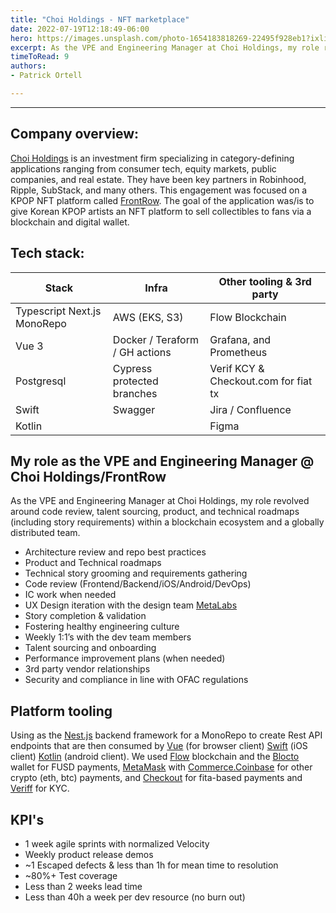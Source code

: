 ```yaml
---
title: "Choi Holdings - NFT marketplace"
date: 2022-07-19T12:18:49-06:00
hero: https://images.unsplash.com/photo-1654183818269-22495f928eb1?ixlib=rb-1.2.1&ixid=MnwxMjA3fDB8MHxwaG90by1wYWdlfHx8fGVufDB8fHx8&auto=format&fit=crop&w=1170&q=80
excerpt: As the VPE and Engineering Manager at Choi Holdings, my role revolved around code review, talent sourcing, product, and technical roadmaps (including story requirements) within a blockchain ecosystem and globally distributed team.
timeToRead: 9
authors:
- Patrick Ortell

---
```

---
## Company overview:
 
 [Choi Holdings](https://choiholdings.com/)  is an investment firm specializing in category-defining applications ranging from consumer tech, equity markets, public companies, and real estate. They have been key partners in Robinhood, Ripple, SubStack, and many others. This engagement was focused on a KPOP NFT platform called [FrontRow](https://collectfrontrow.com/). The goal of the application was/is to give Korean KPOP artists an NFT platform to sell collectibles to fans via a blockchain and digital wallet.


## Tech stack:
  | Stack               |Infra                         |Other tooling & 3rd party                         |
  |----------------|-------------------------------|-----------------------------|
  |Typescript Next.js MonoRepo|AWS (EKS, S3)            |Flow Blockchain            |
  |Vue 3         |Docker / Teraform / GH actions            |Grafana, and Prometheus            |
  |Postgresql          |Cypress protected branches|Verif KCY & Checkout.com for fiat tx|
  |Swift          |Swagger|Jira / Confluence |
  |Kotlin          || Figma|


## My role as the VPE and Engineering Manager @ Choi Holdings/FrontRow
As the VPE and Engineering Manager at Choi Holdings, my role revolved around code review, talent sourcing, product, and technical roadmaps (including story requirements) within a blockchain ecosystem and a globally distributed team. 
- Architecture review and repo best practices  
 - Product and Technical roadmaps 
 - Technical story grooming and requirements gathering 
 - Code review (Frontend/Backend/iOS/Android/DevOps) 
 - IC work when needed 
 - UX Design iteration with the design team [MetaLabs](https://www.metalab.com/)
 - Story completion & validation
 - Fostering healthy engineering culture 
 - Weekly 1:1’s with the dev team members 
 - Talent sourcing and onboarding 
 - Performance improvement plans (when needed) 
 - 3rd party vendor relationships 
 - Security and compliance  in line with OFAC regulations


## Platform tooling
Using as the [Nest.js](https://nestjs.com/) backend framework for a MonoRepo to create Rest API endpoints that are then consumed by [Vue](https://vuejs.org/) (for browser client) [Swift](https://developer.apple.com/swift/) (iOS client) [Kotlin](https://kotlinlang.org/) (android client). We used [Flow](https://www.onflow.org/) blockchain and the [Blocto](https://docs.blocto.app/) wallet for FUSD payments, [MetaMask](https://metamask.io/) with [Commerce.Coinbase](https://commerce.coinbase.com/?lang=en) for other crypto (eth, btc) payments, and [Checkout](https://www.checkout.com/) for fita-based payments and [Veriff](https://www.veriff.com/identity-verification) for KYC. 

## KPI's
 - 1 week agile sprints with normalized Velocity
 - Weekly product release demos
 - ~1 Escaped defects & less than 1h for mean time to resolution 
 - ~80%+ Test coverage
 - Less than 2 weeks lead time
 - Less than 40h a week per dev resource (no burn out)





